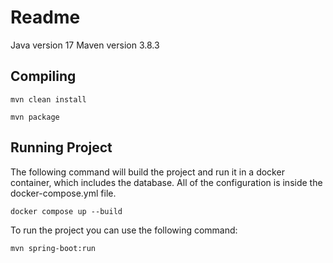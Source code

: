 # Readme

Java version 17
Maven version 3.8.3

## Compiling

```
mvn clean install

mvn package
```
## Running Project

The following command will build the project and run it in a docker container, which includes the database. 
All of the configuration is inside the docker-compose.yml file.
```
docker compose up --build
```

To run the project you can use the following command:
```
mvn spring-boot:run
```